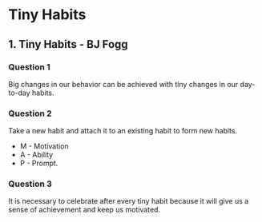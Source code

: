 # Tiny Habits

## 1. Tiny Habits - BJ Fogg

### Question 1
Big changes in our behavior can be achieved with tiny changes in our day-to-day habits.

### Question 2
Take a new habit and attach it to an existing habit to form new habits.
* M - Motivation
* A - Ability
* P - Prompt.

### Question 3
It is necessary to celebrate after every tiny habit because it will give us a sense of achievement and keep us motivated.
